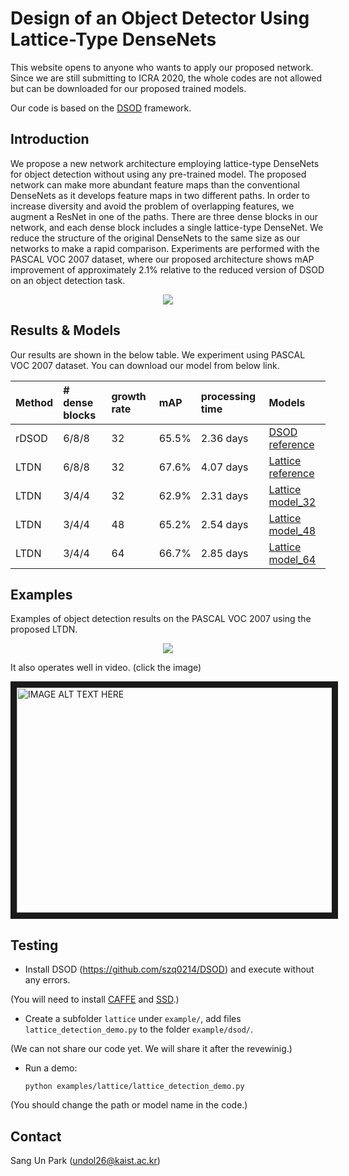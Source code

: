 # Design of an Object Detector Using Lattice-Type DenseNets

This website opens to anyone who wants to apply our proposed network. Since we are still submitting to ICRA 2020, the whole codes are not allowed but can be downloaded for our proposed trained models.

Our code is based on the [DSOD](https://github.com/szq0214/DSOD) framework.

## Introduction

We propose a new network architecture employing lattice-type DenseNets for object detection without using any pre-trained model. The proposed network can make more abundant feature maps than the conventional DenseNets as it develops feature maps in two different paths. In order to increase diversity and avoid  the problem of overlapping features, we augment  a ResNet in one of the paths. There are three dense blocks in our network, and each dense block includes a single lattice-type DenseNet. We reduce the structure of the original DenseNets to the same size as our networks to make a rapid comparison. Experiments are performed with the PASCAL VOC 2007 dataset, where our proposed architecture shows mAP improvement of approximately 2.1% relative to the reduced version of DSOD on an object detection task.

<div align=center>
<img src="https://user-images.githubusercontent.com/29120209/49847894-c359a300-fe15-11e8-8df1-c2d37c8a59b3.png">
</div>

## Results & Models
Our results are shown in the below table. We experiment using PASCAL VOC 2007 dataset.
You can download our model from below link.

| Method | # dense blocks | growth rate | mAP | processing time | Models
|:-------|:-------|:-------|:-------|:-------|:-------|
rDSOD  	| 6/8/8   | 32 | 65.5% | 2.36 days | [DSOD reference](https://drive.google.com/open?id=1cqPipKeSsosgawNQzI4Ejebqgcx2mABr)    |
LTDN	| 6/8/8   | 32 | 67.6% | 4.07 days | [Lattice reference](https://drive.google.com/open?id=17KMvCBxemBsKQ5F3ICsnOufE5xa671SZ) |
LTDN	| 3/4/4   | 32 | 62.9% | 2.31 days | [Lattice model_32](https://drive.google.com/open?id=1YwyJnJVPVNorwJ-JaUQ_TAu0bgttSQ0B)  |
LTDN	| 3/4/4   | 48 | 65.2% | 2.54 days | [Lattice model_48](https://drive.google.com/open?id=1DfBzkRH4d6hGLyJd2ORb5l9seKpFYAX_)  |
LTDN	| 3/4/4   | 64 | 66.7% | 2.85 days | [Lattice model_64](https://drive.google.com/open?id=1taRuglBciz8eNvheURfgjD42useW3Jnx)  |

## Examples
Examples of object detection results on the PASCAL VOC 2007 using the proposed LTDN.
<div align=center>
<img src="https://user-images.githubusercontent.com/29120209/49847915-d1a7bf00-fe15-11e8-93f1-8792765b6c52.png">
</div>
 

It also operates well in video. (click the image)

<a href="https://www.youtube.com/watch?v=mXzZJaABH4c">
<img src="https://user-images.githubusercontent.com/29120209/49853303-0d4c8400-fe2a-11e8-8a59-349a5d8ccddb.png" 
alt="IMAGE ALT TEXT HERE" width="640" height="360" border="10" /></a>
</div>



## Testing
- Install DSOD (https://github.com/szq0214/DSOD) and execute without any errors.

(You will need to install [CAFFE](https://github.com/BVLC/caffe) and [SSD](https://github.com/weiliu89/caffe/tree/ssd).)

- Create a subfolder `lattice` under `example/`, add files `lattice_detection_demo.py` to the folder `example/dsod/`.

(We can not share our code yet. We will share it after the revewinig.)

- Run a demo:
  ```shell
  python examples/lattice/lattice_detection_demo.py
  ```
(You should change the path or model name in the code.)

## Contact
Sang Un Park (undol26@kaist.ac.kr)
